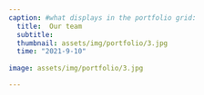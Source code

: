 ```yaml
---
caption: #what displays in the portfolio grid:
  title:  Our team
  subtitle: 
  thumbnail: assets/img/portfolio/3.jpg
  time: "2021-9-10"
  
image: assets/img/portfolio/3.jpg

---
```



